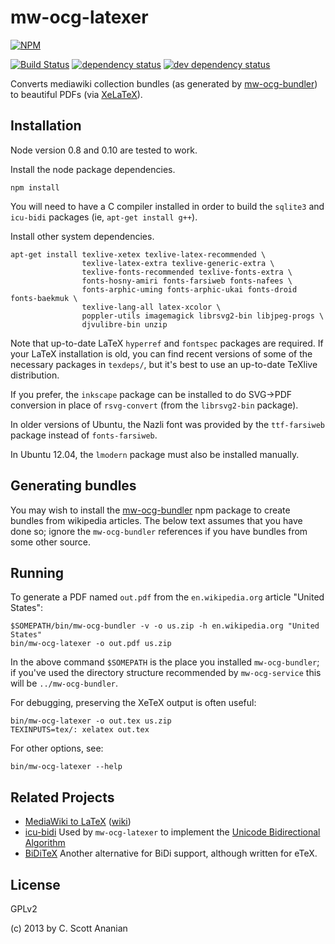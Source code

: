 # mw-ocg-latexer
[![NPM][NPM1]][NPM2]

[![Build Status][1]][2] [![dependency status][3]][4] [![dev dependency status][5]][6]

Converts mediawiki collection bundles (as generated by [mw-ocg-bundler]) to
beautiful PDFs (via [XeLaTeX]).

## Installation

Node version 0.8 and 0.10 are tested to work.

Install the node package dependencies.
```
npm install
```
You will need to have a C compiler installed in order to build the
`sqlite3` and `icu-bidi` packages (ie, `apt-get install g++`).

Install other system dependencies.
```
apt-get install texlive-xetex texlive-latex-recommended \
                texlive-latex-extra texlive-generic-extra \
                texlive-fonts-recommended texlive-fonts-extra \
                fonts-hosny-amiri fonts-farsiweb fonts-nafees \
                fonts-arphic-uming fonts-arphic-ukai fonts-droid fonts-baekmuk \
                texlive-lang-all latex-xcolor \
                poppler-utils imagemagick librsvg2-bin libjpeg-progs \
                djvulibre-bin unzip
```

Note that up-to-date LaTeX `hyperref` and `fontspec` packages are
required.  If your LaTeX installation is old, you can find recent
versions of some of the necessary packages in `texdeps/`, but it's
best to use an up-to-date TeXlive distribution.

If you prefer, the `inkscape` package can be installed to do SVG->PDF
conversion in place of `rsvg-convert` (from the `librsvg2-bin` package).

In older versions of Ubuntu, the Nazli font was provided by the
`ttf-farsiweb` package instead of `fonts-farsiweb`.

In Ubuntu 12.04, the `lmodern` package must also be installed manually.

## Generating bundles

You may wish to install the [mw-ocg-bundler] npm package to create bundles
from wikipedia articles.  The below text assumes that you have done
so; ignore the `mw-ocg-bundler` references if you have bundles from
some other source.

## Running

To generate a PDF named `out.pdf` from the `en.wikipedia.org` article
"United States":
```
$SOMEPATH/bin/mw-ocg-bundler -v -o us.zip -h en.wikipedia.org "United States"
bin/mw-ocg-latexer -o out.pdf us.zip
```

In the above command `$SOMEPATH` is the place you installed
`mw-ocg-bundler`; if you've used the directory structure recommended
by `mw-ocg-service` this will be `../mw-ocg-bundler`.

For debugging, preserving the XeTeX output is often useful:
```
bin/mw-ocg-latexer -o out.tex us.zip
TEXINPUTS=tex/: xelatex out.tex
```

For other options, see:
```
bin/mw-ocg-latexer --help
```

## Related Projects

* [MediaWiki to LaTeX](http://sourceforge.net/projects/wb2pdf/)
  ([wiki](https://de.wikibooks.org/wiki/Benutzer:Dirk_Huenniger/wb2pdf))
* [icu-bidi](https://github.com/cscott/node-icu-bidi)
  Used by `mw-ocg-latexer` to implement the
  [Unicode Bidirectional Algorithm](http://www.unicode.org/unicode/reports/tr9/)
* [BiDiTeX](http://biditex.sourceforge.net/)
  Another alternative for BiDi support, although written for eTeX.

## License

GPLv2

(c) 2013 by C. Scott Ananian

[mw-ocg-bundler]: https://github.com/wikimedia/mediawiki-extensions-Collection-OfflineContentGenerator-bundler
[XeLaTeX]: https://en.wikipedia.org/wiki/XeTeX

[NPM1]: https://nodei.co/npm/mw-ocg-latexer.png
[NPM2]: https://nodei.co/npm/mw-ocg-latexer/

[1]: https://travis-ci.org/cscott/mw-ocg-latexer.svg
[2]: https://travis-ci.org/cscott/mw-ocg-latexer
[3]: https://david-dm.org/wikimedia/mediawiki-extensions-Collection-OfflineContentGenerator-latex_renderer.svg
[4]: https://david-dm.org/wikimedia/mediawiki-extensions-Collection-OfflineContentGenerator-latex_renderer
[5]: https://david-dm.org/wikimedia/mediawiki-extensions-Collection-OfflineContentGenerator-latex_renderer/dev-status.svg
[6]: https://david-dm.org/wikimedia/mediawiki-extensions-Collection-OfflineContentGenerator-latex_renderer#info=devDependencies
